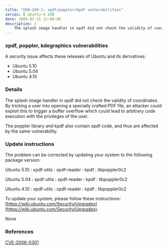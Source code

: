 ```yaml
---
title: "USN-249-1: xpdf/poppler/kpdf vulnerabilities"
series: [ ubuntu-4.10]
date: 2006-02-15 12:00:00
description: |
    The splash image handler in xpdf did not check the validity of coordinates. By tricking a user into opening a specially crafted PDF file, an attacker could exploit this to trigger a buffer overflow which could lead to arbitrary code execution with the privileges of the user.
--- 
```

 
### xpdf, poppler, kdegraphics vulnerabilities

A security issue affects these releases of Ubuntu and its derivatives:

* Ubuntu 5.10
* Ubuntu 5.04
* Ubuntu 4.10

### Details

The splash image handler in xpdf did not check the validity of coordinates. By tricking a user into opening a specially crafted PDF file, an attacker could exploit this to trigger a buffer overflow which could lead to arbitrary code execution with the privileges of the user.

The poppler library and kpdf also contain xpdf code, and thus are affected by the same vulnerability.

### Update instructions

The problem can be corrected by updating your system to the following package version:

Ubuntu 5.10
 : xpdf-utils 
 : xpdf-reader 
 : kpdf 
 : libpoppler0c2 

Ubuntu 5.04
 : xpdf-utils 
 : xpdf-reader 
 : kpdf 
 : libpoppler0c2 

Ubuntu 4.10
 : xpdf-utils 
 : xpdf-reader 
 : kpdf 
 : libpoppler0c2 

To update your system, please follow these instructions: [https://wiki.ubuntu.com/Security/Upgrades](https://wiki.ubuntu.com/Security/Upgrades).

None

### References

 [CVE-2006-0301](http://people.ubuntu.com/~ubuntu-security/cve/CVE-2006-0301)
 
